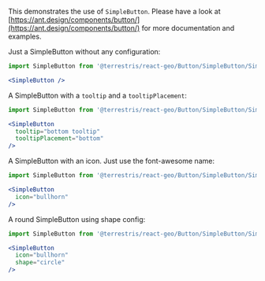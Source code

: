 This demonstrates the use of `SimpleButton`. Please have a look at [https://ant.design/components/button/](https://ant.design/components/button/)
for more documentation and examples.

Just a SimpleButton without any configuration:

```jsx
import SimpleButton from '@terrestris/react-geo/Button/SimpleButton/SimpleButton';

<SimpleButton />
```

A SimpleButton with a `tooltip` and a `tooltipPlacement`:

```jsx
import SimpleButton from '@terrestris/react-geo/Button/SimpleButton/SimpleButton';

<SimpleButton
  tooltip="bottom tooltip"
  tooltipPlacement="bottom"
/>
```

A SimpleButton with an icon. Just use the font-awesome name:

```jsx
import SimpleButton from '@terrestris/react-geo/Button/SimpleButton/SimpleButton';

<SimpleButton
  icon="bullhorn"
/>
```

A round SimpleButton using shape config:

```jsx
import SimpleButton from '@terrestris/react-geo/Button/SimpleButton/SimpleButton';

<SimpleButton
  icon="bullhorn"
  shape="circle"
/>
```
